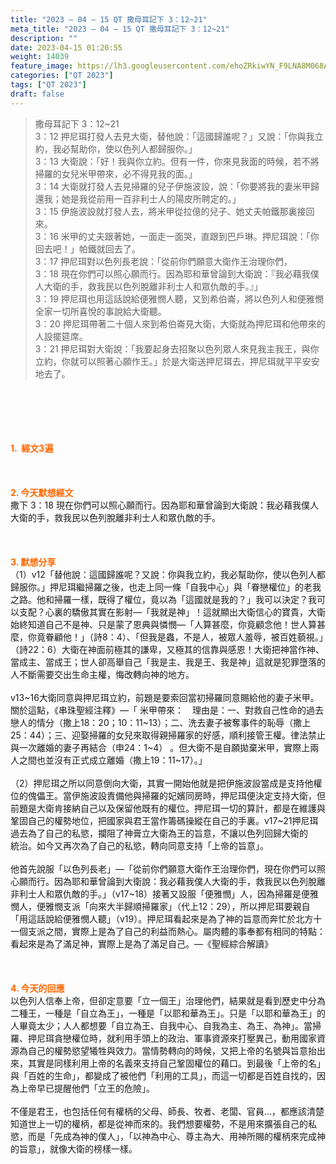 ```yaml
---
title: "2023 – 04 – 15 QT 撒母耳記下 3：12~21"
meta_title: "2023 – 04 – 15 QT 撒母耳記下 3：12~21"
description: ""
date: 2023-04-15 01:20:55
weight: 14039
feature_image: https://lh3.googleusercontent.com/ehoZRkiwYN_F9LNA8M068AYxt73EavCZno-PD1cJRuf5BbSkQVUWr3gNEbt5kSs28Pb_Elg17kSrtf9ybWvojWoMV6I4tPM3vGRGDq6GkKkPdL2Gut4QAIw4-uykKUAtNiKgQKntvsU=w800
categories: ["QT 2023"]
tags: ["QT 2023"]
draft: false
---
```


<blockquote>撒母耳記下 3：12~21<br />
3：12 押尼珥打發人去見大衛，替他說：「這國歸誰呢？」又說：「你與我立約，我必幫助你，使以色列人都歸服你。」<br />
3：13 大衛說：「好！我與你立約。但有一件，你來見我面的時候，若不將掃羅的女兒米甲帶來，必不得見我的面。」<br />
3：14 大衛就打發人去見掃羅的兒子伊施波設，說：「你要將我的妻米甲歸還我；她是我從前用一百非利士人的陽皮所聘定的。」<br />
3：15 伊施波設就打發人去，將米甲從拉億的兒子、她丈夫帕鐵那裏接回來。<br />
3：16 米甲的丈夫跟著她，一面走一面哭，直跟到巴戶琳。押尼珥說：「你回去吧！」帕鐵就回去了。<br />
3：17 押尼珥對以色列長老說：「從前你們願意大衛作王治理你們，<br />
3：18 現在你們可以照心願而行。因為耶和華曾論到大衛說：『我必藉我僕人大衛的手，救我民以色列脫離非利士人和眾仇敵的手。』」<br />
3：19 押尼珥也用這話說給便雅憫人聽，又到希伯崙，將以色列人和便雅憫全家一切所喜悅的事說給大衛聽。<br />
3：20 押尼珥帶著二十個人來到希伯崙見大衛，大衛就為押尼珥和他帶來的人設擺筵席。<br />
3：21 押尼珥對大衛說：「我要起身去招聚以色列眾人來見我主我王，與你立約，你就可以照著心願作王。」於是大衛送押尼珥去，押尼珥就平平安安地去了。</blockquote><br />
&nbsp;<br />
<br />
&nbsp;<br />
<br />
<span style="color: #ff6600;"><strong>1.  經文3遍</strong></span><br />
<br />
&nbsp;<br />
<br />
<span style="color: #ff6600;"><strong>2. 今天默想經文<br />
</strong></span>撒下 3：18 現在你們可以照心願而行。因為耶和華曾論到大衛說：我必藉我僕人大衛的手，救我民以色列脫離非利士人和眾仇敵的手。<br />
<br />
&nbsp;<br />
<br />
<strong><span style="color: #ff6600;">3. 默想分享<br />
</span></strong>（1）v12「替他說：這國歸誰呢？又說：你與我立約，我必幫助你，使以色列人都歸服你。」押尼珥繼掃羅之後，也走上同一條「自我中心」與「眷戀權位」的老我之路。他和掃羅一樣，既得了權位，竟以為「這國就是我的？」我可以決定？我可以支配？心裏的驕傲其實在影射—「我就是神」！這就顯出大衛信心的寶貴，大衛始終知道自己不是神、只是蒙了恩典與憐憫—「人算甚麼，你竟顧念他！世人算甚麼，你竟眷顧他！」（詩8：4）、「但我是蟲，不是人，被眾人羞辱，被百姓藐視。」（詩22：6）大衛在神面前極其的謙卑，又極其的信靠與感恩！大衛把神當作神、當成主、當成王；世人卻高舉自己「我是主、我是王、我是神」這就是犯罪墮落的人不斷需要交出生命主權，悔改轉向神的地方。<br />
<br />
v13~16大衛同意與押尼珥立約，前題是要索回當初掃羅同意賜給他的妻子米甲。關於這點，《串珠聖經注釋》—「 米甲帶來： 理由是：一、對救自己性命的過去戀人的情分（撒上18：20；10：11~13）；二、洗去妻子被奪事件的恥辱（撒上25：44）；三、迎娶掃羅的女兒來取得親掃羅家的好感，順利接管王權。律法禁止與一次離婚的妻子再結合（申24：1~4） 。但大衛不是自願拋棄米甲，實際上兩人之間也並沒有正式成立離婚（撒上19：11~17）。」<br />
<br />
（2）押尼珥之所以同意倒向大衛，其實一開始他就是把伊施波設當成是支持他權位的傀儡王。當伊施波設責備他與掃羅的妃嬪同房時，押尼珥便決定支持大衛，但前題是大衛肯接納自己以及保留他既有的權位。押尼珥一切的算計，都是在維護與鞏固自己的權勢地位，把國家與君王當作籌碼操縱在自己的手裏。v17~21押尼珥過去為了自己的私慾，攔阻了神膏立大衛為王的旨意，不讓以色列回歸大衛的<br />
統治。如今又再次為了自己的私慾，轉向同意支持「上帝的旨意」。<br />
<br />
他首先說服「以色列長老」—「從前你們願意大衛作王治理你們，現在你們可以照心願而行。因為耶和華曾論到大衛說：我必藉我僕人大衛的手，救我民以色列脫離非利士人和眾仇敵的手。」（v17~18）接著又設服「便雅憫」人，因為掃羅是便雅憫人，便雅憫支派「向來大半歸順掃羅家」（代上12：29），所以押尼珥要親自「用這話說給便雅憫人聽」（v19）。押尼珥看起來是為了神的旨意而奔忙於北方十一個支派之間，實際上是為了自己的利益而熱心。屬肉體的事奉都有相同的特點：看起來是為了滿足神，實際上是為了滿足自己。—《聖經綜合解讀》<br />
<br />
&nbsp;<br />
<br />
<strong style="font-size: inherit;"><span style="color: #ff6600;">4. 今天的回應<br />
</span></strong>以色列人信奉上帝，但卻定意要「立一個王」治理他們，結果就是看到歷史中分為二種王，一種是「自立為王」，一種是「以耶和華為王」。只是「以耶和華為王」的人畢竟太少；人人都想要「自立為王、自我中心、自我為主、為王、為神」。當掃羅、押尼珥貪戀權位時，就利用手頭上的政治、軍事資源來打壓異己，動用國家資源為自己的權勢慾望犧牲與效力。當情勢轉向的時候，又把上帝的名號與旨意抬出來，其實是同樣利用上帝的名義來支持自己鞏固權位的藉口。到最後「上帝的名」與「百姓的生命」，都變成了被他們「利用的工具」，而這一切都是百姓自找的，因為上帝早已提醒他們「立王的危險」。<br />
<br />
不僅是君王，也包括任何有權柄的父母、師長、牧者、老闆、官員…，都應該清楚知道世上一切的權柄，都是從神而來的。我們想要權勢，不是用來擴張自己的私慾，而是「先成為神的僕人」，「以神為中心、尊主為大、用神所賜的權柄來完成神的旨意」，就像大衛的榜樣一樣。
        